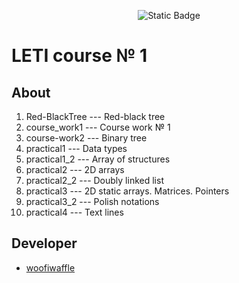 <p align = "center">
  <img alt="Static Badge" src="https://img.shields.io/badge/CLion-2023.2.1-green?style=flat-square&logo=clion&logoColor=green&labelColor=black&color=darkgreen">
</p>

# LETI course № 1

## About

1. Red-BlackTree --- Red-black tree
2. course_work1  --- Course work № 1
3. course-work2  --- Binary tree
4. practical1    --- Data types
5. practical1_2  --- Array of structures
6. practical2    --- 2D arrays
7. practical2_2  --- Doubly linked list
8. practical3    --- 2D static arrays. Matrices. Pointers
9. practical3_2  --- Polish notations
10. practical4   --- Text lines
 
 ## Developer

*  [woofiwaffle](https://github.com/woofiwaffle)
